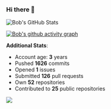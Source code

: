 ### Hi there 👋

![Bob's GitHub Stats](https://github-readme-stats.vercel.app/api?username=Bobthesoftwaredeveloper&show_icons=true&count_private=true&theme=react&hide=stars,prs,issues,contribs)

[![Bob's github activity graph](https://activity-graph.herokuapp.com/graph?username=BobTheSoftwareDeveloper&theme=react-dark)](https://github.com/ashutosh00710/github-readme-activity-graph)

**Additional Stats**:
- Account age: **3** years
- Pushed **1626** commits
- Opened **1** issues
- Submitted **126** pull requests
- Own **52** repositories
- Contributed to **25** public repositories

![](https://komarev.com/ghpvc/?username=BobTheSoftwareDeveloper)
